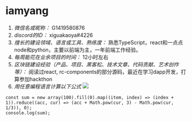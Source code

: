 # iamyang

1. *微信名或昵称：* G1419580876
2. *discord的ID：* xiguakaoya#4226
3. *擅长的建设领域、语言或工具、熟练度：* 熟悉TypeScript，react和一点点node和python，主要以前端为主，一年前端工作经验。
4. *每周能花在业余项目的时间：* 12小时左右
5. *区块链建设经验（产品、项目、黑客松、技术文章、代码贡献、艺术创作等）：* 阅读过react, rc-components的部分源码，最近在学习dapp开发，打算参加hackthon
6. *用任意编程语言计算以下公式*
![](https://latex.codecogs.com/svg.image?\sum_{n=1}^{100}\left&space;(n^{3}-\sqrt[3]{n}&space;\right&space;))

```TS
const sum = new array(100).fill(0).map((item, index) => (index + 1)).reduce((acc, cur) => (acc + Math.pow(cur, 3) - Math.pow(cur, 1/3)), 0);
console.log(sum);
```
